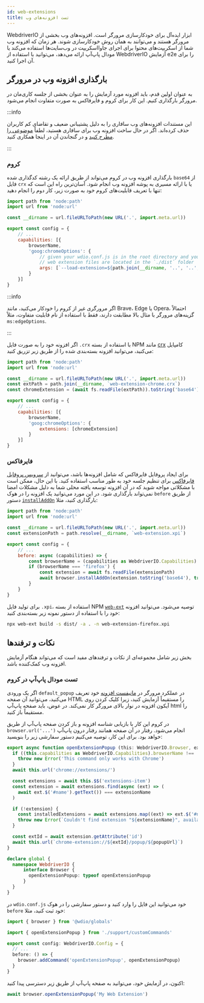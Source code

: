 ```yaml
---
id: web-extensions
title: تست افزونه‌های وب
---
```


WebdriverIO ابزار ایده‌آل برای خودکارسازی مرورگر است. افزونه‌های وب بخشی از مرورگر هستند و می‌توانند به همان روش خودکارسازی شوند. هر زمان که افزونه وب شما از اسکریپت‌های محتوا برای اجرای جاوااسکریپت در وب‌سایت‌ها استفاده می‌کند یا مودال پاپ‌آپ ارائه می‌دهد، می‌توانید با استفاده از WebdriverIO آزمایش e2e را برای آن اجرا کنید.

## بارگذاری افزونه وب در مرورگر

به عنوان اولین قدم، باید افزونه مورد آزمایش را به عنوان بخشی از جلسه کاری‌مان در مرورگر بارگذاری کنیم. این کار برای کروم و فایرفاکس به صورت متفاوت انجام می‌شود.

:::info

این مستندات افزونه‌های وب سافاری را به دلیل پشتیبانی ضعیف و تقاضای کم کاربران حذف کرده‌اند. اگر در حال ساخت افزونه وب برای سافاری هستید، لطفاً [موضوعی را مطرح کنید](https://github.com/webdriverio/webdriverio/issues/new?assignees=&labels=Docs+%F0%9F%93%96%2CNeeds+Triaging+%E2%8F%B3&template=documentation.yml&title=%5B%F0%9F%93%96+Docs%5D%3A+%3Ctitle%3E) و در گنجاندن آن در اینجا همکاری کنید.

:::

### کروم

بارگذاری افزونه وب در کروم می‌تواند از طریق ارائه یک رشته کدگذاری شده `base64` از فایل `crx` یا با ارائه مسیری به پوشه افزونه وب انجام شود. آسان‌ترین راه این است که تنها با تعریف قابلیت‌های کروم خود به صورت زیر، کار دوم را انجام دهید:

```js wdio.conf.js
import path from 'node:path'
import url from 'node:url'

const __dirname = url.fileURLToPath(new URL('.', import.meta.url))

export const config = {
    // ...
    capabilities: [{
        browserName,
        'goog:chromeOptions': {
            // given your wdio.conf.js is in the root directory and your compiled
            // web extension files are located in the `./dist` folder
            args: [`--load-extension=${path.join(__dirname, '..', '..', 'dist')}`]
        }
    }]
}
```

:::info

اگر مرورگری غیر از کروم را خودکار می‌کنید، مانند Brave، Edge یا Opera، احتمالاً گزینه‌های مرورگر با مثال بالا مطابقت دارند، فقط با استفاده از نام قابلیت متفاوت، مثلاً `ms:edgeOptions`.

:::

اگر افزونه خود را به صورت فایل `.crx` با استفاده از بسته NPM مانند [crx](https://www.npmjs.com/package/crx) کامپایل می‌کنید، می‌توانید افزونه بسته‌بندی شده را از طریق زیر تزریق کنید:

```js wdio.conf.js
import path from 'node:path'
import url from 'node:url'

const __dirname = url.fileURLToPath(new URL('.', import.meta.url))
const extPath = path.join(__dirname, `web-extension-chrome.crx`)
const chromeExtension = (await fs.readFile(extPath)).toString('base64')

export const config = {
    // ...
    capabilities: [{
        browserName,
        'goog:chromeOptions': {
            extensions: [chromeExtension]
        }
    }]
}
```

### فایرفاکس

برای ایجاد پروفایل فایرفاکس که شامل افزونه‌ها باشد، می‌توانید از [سرویس پروفایل فایرفاکس](/docs/firefox-profile-service) برای تنظیم جلسه خود به طور مناسب استفاده کنید. با این حال، ممکن است با مشکلاتی مواجه شوید که در آن افزونه توسعه یافته محلی شما به دلیل مشکلات امضا نمی‌تواند بارگذاری شود. در این مورد می‌توانید یک افزونه را در هوک `before` از طریق دستور [`installAddOn`](/docs/api/gecko#installaddon) بارگذاری کنید، مثلا:

```js wdio.conf.js
import path from 'node:path'
import url from 'node:url'

const __dirname = url.fileURLToPath(new URL('.', import.meta.url))
const extensionPath = path.resolve(__dirname, `web-extension.xpi`)

export const config = {
    // ...
    before: async (capabilities) => {
        const browserName = (capabilities as WebdriverIO.Capabilities).browserName
        if (browserName === 'firefox') {
            const extension = await fs.readFile(extensionPath)
            await browser.installAddOn(extension.toString('base64'), true)
        }
    }
}
```

برای تولید فایل `.xpi`، استفاده از بسته NPM [`web-ext`](https://www.npmjs.com/package/web-ext) توصیه می‌شود. می‌توانید افزونه خود را با استفاده از دستور نمونه زیر بسته‌بندی کنید:

```sh
npx web-ext build -s dist/ -a . -n web-extension-firefox.xpi
```

## نکات و ترفندها

بخش زیر شامل مجموعه‌ای از نکات و ترفندهای مفید است که می‌تواند هنگام آزمایش افزونه وب کمک‌کننده باشد.

### تست مودال پاپ‌آپ در کروم

اگر یک ورودی `default_popup` در عملکرد مرورگر در [مانیفست افزونه](https://developer.mozilla.org/en-US/docs/Mozilla/Add-ons/WebExtensions/manifest.json/browser_action) خود تعریف می‌کنید، می‌توانید آن صفحه HTML را مستقیماً آزمایش کنید، زیرا کلیک کردن روی آیکون افزونه در نوار بالای مرورگر کار نمی‌کند. در عوض، باید صفحه پاپ‌آپ html را مستقیماً باز کنید.

در کروم این کار با بازیابی شناسه افزونه و باز کردن صفحه پاپ‌آپ از طریق `browser.url('...')` انجام می‌شود. رفتار در آن صفحه همانند رفتار درون پاپ‌آپ خواهد بود. برای این کار، توصیه می‌کنیم دستور سفارشی زیر را بنویسید:

```ts customCommand.ts
export async function openExtensionPopup (this: WebdriverIO.Browser, extensionName: string, popupUrl = 'index.html') {
  if ((this.capabilities as WebdriverIO.Capabilities).browserName !== 'chrome') {
    throw new Error('This command only works with Chrome')
  }
  await this.url('chrome://extensions/')

  const extensions = await this.$$('extensions-item')
  const extension = await extensions.find(async (ext) => (
    await ext.$('#name').getText()) === extensionName
  )

  if (!extension) {
    const installedExtensions = await extensions.map((ext) => ext.$('#name').getText())
    throw new Error(`Couldn't find extension "${extensionName}", available installed extensions are "${installedExtensions.join('", "')}"`)
  }

  const extId = await extension.getAttribute('id')
  await this.url(`chrome-extension://${extId}/popup/${popupUrl}`)
}

declare global {
  namespace WebdriverIO {
      interface Browser {
        openExtensionPopup: typeof openExtensionPopup
      }
  }
}
```

در `wdio.conf.js` خود می‌توانید این فایل را وارد کنید و دستور سفارشی را در هوک `before` خود ثبت کنید، مثلا:

```ts wdio.conf.ts
import { browser } from '@wdio/globals'

import { openExtensionPopup } from './support/customCommands'

export const config: WebdriverIO.Config = {
  // ...
  before: () => {
    browser.addCommand('openExtensionPopup', openExtensionPopup)
  }
}
```

اکنون، در آزمایش خود، می‌توانید به صفحه پاپ‌آپ از طریق زیر دسترسی پیدا کنید:

```ts
await browser.openExtensionPopup('My Web Extension')
```